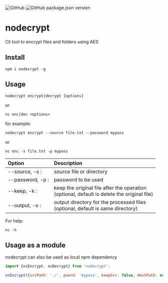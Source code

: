 ![GitHub](https://img.shields.io/github/license/rubinder25/nodecrypt?style=flat-square) ![GitHub package.json version](https://img.shields.io/github/package-json/v/rubinder25/nodecrypt?style=flat-square) 

# nodecrypt

Cli tool to encrypt files and folders using AES

## Install

```
npm i nodecrypt -g
```

## Usage

```
nodecrypt encrypt|decrypt [options]
```

or

```
nc enc|dec <options>
```



for example:

```
nodecrypt encrypt --source file.txt --password mypass
```

or

```
nc enc -s file.txt -p mypass
```

| Option                          | Description                                                  |
| :------------------------------ | :----------------------------------------------------------- |
| --source, -s <source>:          | source file or directory                                     |
| --password, -p <password>:      | password to be used                                          |
| --keep, -k :                    | keep the original file after the operation <br />(optional, default is delete the original file) |
| --output, -o <ouput directory>: | output directory for the processed files <br />(optional, default is same directory) |

For help:

```
nc -h
```

## Usage as a module

nodecrypt can also be used as local npm dependency

```javascript
import {ncEncrypt, ncDecrypt} from 'nodecrypt';

ncEncrypt({srcPath: './', pswrd: 'mypass', keepSrc: false, destPath: null});
```

